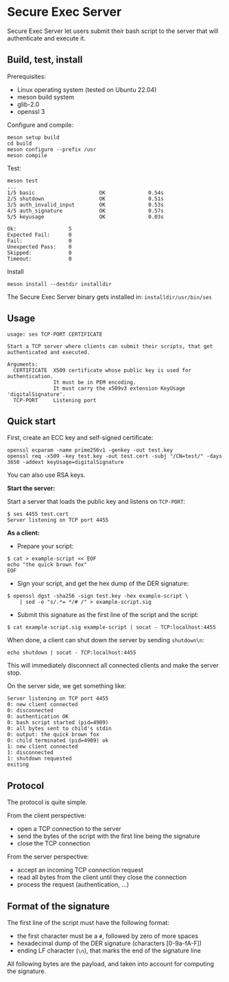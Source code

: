 # Secure Exec Server

Secure Exec Server let users submit their bash script to the server that will
authenticate and execute it.


## Build, test, install

Prerequisites:
- Linux operating system (tested on Ubuntu 22.04)
- meson build system
- glib-2.0
- openssl 3

Configure and compile:
```
meson setup build
cd build
meson configure --prefix /usr
meson compile
```

Test:
```
meson test
...
1/5 basic                     OK              0.54s
2/5 shutdown                  OK              0.51s
3/5 auth_invalid_input        OK              0.53s
4/5 auth_signature            OK              0.57s
5/5 keyusage                  OK              0.03s

Ok:                 5   
Expected Fail:      0   
Fail:               0   
Unexpected Pass:    0   
Skipped:            0   
Timeout:            0   
```

Install
```
meson install --destdir installdir
```

The Secure Exec Server binary gets installed in: `installdir/usr/bin/ses`

## Usage

```
usage: ses TCP-PORT CERTIFICATE

Start a TCP server where clients can submit their scripts, that get
authenticated and executed.

Arguments:
  CERTIFICATE  X509 certificate whose public key is used for authentication.
               It must be in PEM encoding.
               It must carry the x509v3 extension KeyUsage 'digitalSignature'.
  TCP-PORT     Listening port
```


## Quick start

First, create an ECC key and self-signed certificate:
```
openssl ecparam -name prime256v1 -genkey -out test.key
openssl req -x509 -key test.key -out test.cert -subj "/CN=test/" -days 3650 -addext keyUsage=digitalSignature
```
You can also use RSA keys.

**Start the server:**

Start a server that loads the public key and listens on `TCP-PORT`:
```
$ ses 4455 test.cert
Server listening on TCP port 4455
```

**As a client:**

- Prepare your script:
```
$ cat > example-script << EOF
echo "the quick brown fox"
EOF
```

- Sign your script, and get the hex dump of the DER signature:
```
$ openssl dgst -sha256 -sign test.key -hex example-script \
    | sed -e "s/.*= */# /" > example-script.sig
```

- Submit this signature as the first line of the script and the script:
```
$ cat example-script.sig example-script | socat - TCP:localhost:4455
```


When done, a client can shut down the server by sending `shutdown\n`:
```
echo shutdown | socat - TCP:localhost:4455
```
This will immediately disconnect all connected clients and make the server stop.

On the server side, we get something like:
```
Server listening on TCP port 4455
0: new client connected
0: disconnected
0: authentication OK
0: bash script started (pid=4909)
0: all bytes sent to child's stdin
0: output: the quick brown fox
0: child terminated (pid=4909) ok
1: new client connected
1: disconnected
1: shutdown requested
exiting
```


## Protocol

The protocol is quite simple.

From the client perspective:

- open a TCP connection to the server
- send the bytes of the script with the first line being the signature
- close the TCP connection

From the server perspective:

- accept an incoming TCP connection request
- read all bytes from the client until they close the connection
- process the request (authentication, ...)


## Format of the signature

The first line of the script must have the following format:

- the first character must be a `#`, followed by zero of more spaces
- hexadecimal dump of the DER signature (characters [0-9a-fA-F])
- ending LF character (`\n`), that marks the end of the signature line

All following bytes are the payload, and taken into account for computing the signature.

